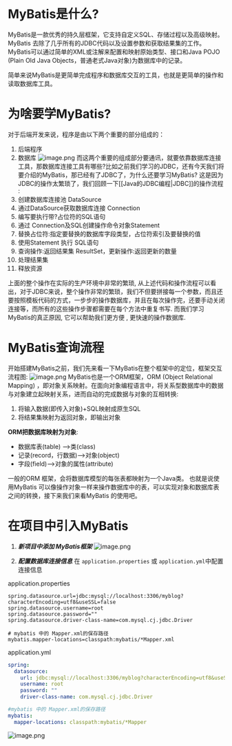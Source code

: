 # MyBatis是什么?
MyBatis是一款优秀的持久层框架，它支持自定义SQL、存储过程以及高级映射。MyBatis 去除了几乎所有的JDBC代码以及设置参数和获取结果集的工作。MyBatis可以通过简单的XML或注解来配置和映射原始类型、接口和Java POJO (Plain Old Java Objects，普通老式Java对象)为数据库中的记录。

简单来说MyBatis是更简单完成程序和数据库交互的工具，也就是更简单的操作和读取数据库工具。

# 为啥要学MyBatis?
对于后端开发来说，程序是由以下两个重要的部分组成的：
1. 后端程序
2. 数据库
![image.png](https://image-1311137268.cos.ap-chengdu.myqcloud.com/SiYuan/20230521212405.png)
而这两个重要的组成部分要通讯，就要依靠数据库连接工具，那数据库连接工具有哪些?比如之前我们学习的JDBC，还有今天我们将要介绍的MyBatis，那已经有了JDBC了，为什么还要学习MyBatis?
这是因为JDBC的操作太繁琐了，我们回顾一下[[Java的JDBC编程|JDBC]]的操作流程∶
1. 创建数据库连接池 DataSource
2. 通过DataSource获取数据库连接 Connection
3. 编写要执行带?占位符的SQL语句
4. 通过 Connection及SQL创建操作命令对象Statement
5. 替换占位符:指定要替换的数据库字段类型，占位符索引及要替换的值
6. 使用Statement 执行 SQL语句
7. 查询操作:返回结果集 ResultSet，更新操作:返回更新的数量
8. 处理结果集
9. 释放资源

上面的整个操作在实际的生产环境中非常的繁琐, 从上述代码和操作流程可以看出，对于JDBC来说，整个操作非常的繁琐，我们不但要拼接每一个参数，而且还要按照模板代码的方式，一步步的操作数据库，并且在每次操作完，还要手动关闭连接等，而所有的这些操作步骤都需要在每个方法中重复书写.
而我们学习MyBatis的真正原因, 它可以帮助我们更方便 , 更快速的操作数据库.


# MyBatis查询流程
开始搭建MyBatis之前，我们先来看一下MyBatis在整个框架中的定位，框架交互流程图:
![image.png](https://image-1311137268.cos.ap-chengdu.myqcloud.com/SiYuan/20230521224952.png)
MyBatis也是一个ORM框架，ORM (Object Relational Mapping) ，即对象关系映射。在面向对象编程语言中，将关系型数据库中的数据与对象建立起映射关系，进而自动的完成数据与对象的互相转换:
1. 将输入数据(即传入对象)+SQL映射成原生SQL
2. 将结果集映射为返回对象，即输出对象

**ORM把数据库映射为对象**:
- 数据库表(table) -->类(class)
- 记录(record，行数据)-->对象(object)
- 字段(field)-->对象的属性(attribute)

一般的ORM 框架，会将数据库模型的每张表都映射为一个Java类。
也就是说使用MyBatis 可以像操作对象一样来操作数据库中的表，可以实现对象和数据库表之间的转换，接下来我们来看MyBatis 的使用吧。

# 在项目中引入MyBatis
1. ***新项目中添加 MyBatis框架***
![image.png](https://image-1311137268.cos.ap-chengdu.myqcloud.com/SiYuan/20230521211903.png)

2. ***配置数据库连接信息***
在 `application.properties` 或 `application.yml`中配置连接信息

application.properties
```properties
spring.datasource.url=jdbc:mysql://localhost:3306/myblog?characterEncoding=utf8&useSSL=false  
spring.datasource.username=root  
spring.datasource.password=""  
spring.datasource.driver-class-name=com.mysql.cj.jdbc.Driver

# mybatis 中的 Mapper.xml的保存路径  
mybatis.mapper-locations=classpath:mybatis/*Mapper.xml
```

application.yml
```yml
spring:  
  datasource:  
    url: jdbc:mysql://localhost:3306/myblog?characterEncoding=utf8&useSSL=false  
    username: root  
    password: ""  
    driver-class-name: com.mysql.cj.jdbc.Driver

#mybatis 中的 Mapper.xml的保存路径  
mybatis:  
  mapper-locations: classpath:mybatis/*Mapper
```

![image.png](https://image-1311137268.cos.ap-chengdu.myqcloud.com/SiYuan/20230521215135.png)





















